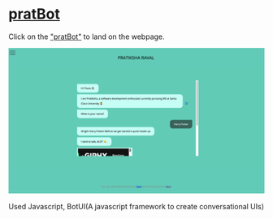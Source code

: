 # [pratBot]('https://pratiksharaval.github.io/pratBot/')

Click on the ["pratBot"]('https://pratiksharaval.github.io/pratBot/') to land on the webpage.

![Screenshot](pratbot.png)

Used Javascript, BotUI(A javascript framework to create conversational UIs)
